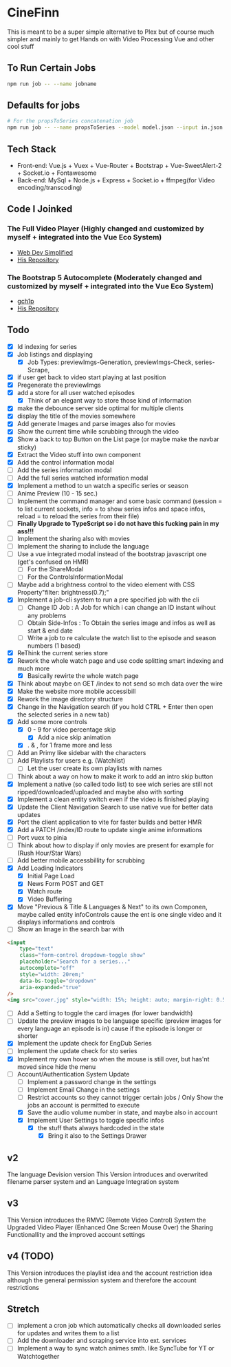 # CineFinn

This is meant to be a super simple alternative to Plex but of course much simpler and mainly to get Hands on with Video Processing Vue and other cool stuff

## To Run Certain Jobs

```bash
npm run job -- --name jobname
```

## Defaults for jobs

```bash
# For the propsToSeries concatenation job
npm run job -- --name propsToSeries --model model.json --input in.json --output out.json
```

## Tech Stack

- Front-end: Vue.js + Vuex + Vue-Router + Bootstrap + Vue-SweetAlert-2 + Socket.io + Fontawesome
- Back-end: MySql + Node.js + Express + Socket.io + ffmpeg(for Video encoding/transcoding)

## Code I Joinked

### The Full Video Player (Highly changed and customized by myself + integrated into the Vue Eco System)

- [Web Dev Simplified](https://www.youtube.com/watch?v=ZeNyjnneq_w)
- [His Repository](https://github.com/WebDevSimplified/youtube-video-player-clone)

### The Bootstrap 5 Autocomplete (Moderately changed and customized by myself + integrated into the Vue Eco System)

- [gch1p](https://github.com/gch1p)
- [His Repository](https://github.com/gch1p/bootstrap-5-autocomplete)

## Todo

- [x] Id indexing for series
- [x] Job listings and displaying
  - [x] Job Types: previewImgs-Generation, previewImgs-Check, series-Scrape,
- [x] if user get back to video start playing at last position
- [x] Pregenerate the previewImgs
- [x] add a store for all user watched episodes
  - [x] Think of an elegant way to store those kind of information
- [x] make the debounce server side optimal for multiple clients
- [x] display the title of the movies somewhere
- [x] Add generate Images and parse images also for movies
- [x] Show the current time while scrubbing through the video
- [x] Show a back to top Button on the List page (or maybe make the navbar sticky)
- [x] Extract the Video stuff into own component
- [x] Add the control information modal
- [ ] Add the series information modal
- [ ] Add the full series watched information modal
- [x] Implement a method to un watch a specific series or season
- [ ] Anime Preview (10 - 15 sec.)
- [ ] Implement the command manager and some basic command (session = to list current sockets, info = to show series infos and space infos, reload = to reload the series from their file)
- [ ] **Finally Upgrade to TypeScript so i do not have this fucking pain in my ass!!!**
- [ ] Implement the sharing also with movies
- [ ] Implement the sharing to include the language
- [ ] Use a vue integrated modal instead of the bootstrap javascript one (get's confused on HMR)
  - [ ] For the ShareModal
  - [ ] For the ControlsInformationModal
- [ ] Maybe add a brightness control to the video element with CSS Property"filter: brightness(0.7);"
- [x] Implement a job-cli system to run a pre specified job with the cli
  - [ ] Change ID Job : A Job for which i can change an ID instant wihout any problems
  - [ ] Obtain Side-Infos : To Obtain the series image and infos as well as start & end date
  - [ ] Write a job to re calculate the watch list to the episode and season numbers (1 based)
- [x] ReThink the current series store
- [x] Rework the whole watch page and use code splitting smart indexing and much more
  - [x] Basically rewirte the whole watch page
- [x] Think about maybe on GET /index to not send so mch data over the wire
- [x] Make the website more mobile accessibill
- [x] Rework the image directory structure
- [x] Change in the Navigation search (if you hold CTRL + Enter then open the selected series in a new tab)
- [x] Add some more controls
  - [x] 0 - 9 for video percentage skip
    - [x] Add a nice skip animation
  - [x] . & , for 1 frame more and less
- [ ] Add an Primy like sidebar with the characters
- [ ] Add Playlists for users e.g. (Watchlist)
  - [ ] Let the user create its own playlists with names
- [ ] Think about a way on how to make it work to add an intro skip button
- [x] Implement a native (so called todo list) to see wich series are still not ripped/downloaded/uploaded and maybe also with sorting
- [x] Implement a clean entity switch even if the video is finished playing
- [x] Update the Client Navigation Search to use native vue for better data updates
- [x] Port the client application to vite for faster builds and better HMR
- [x] Add a PATCH /index/ID route to update single anime informations
- [ ] Port vuex to pinia
- [ ] Think about how to display if only movies are present for example for (Rush Hour/Star Wars)
- [ ] Add better mobile accessbillity for scrubbing
- [x] Add Loading Indicators
  - [x] Initial Page Load
  - [x] News Form POST and GET
  - [x] Watch route
  - [x] Video Buffering
- [x] Move "Previous & Title & Languages & Next" to its own Componen, maybe called entity infoControls cause the ent is one single video and it displays informations and controls
- [ ] Show an Image in the search bar with

```html
<input
	type="text"
	class="form-control dropdown-toggle show"
	placeholder="Search for a series..."
	autocomplete="off"
	style="width: 20rem;"
	data-bs-toggle="dropdown"
	aria-expanded="true"
/>
<img src="cover.jpg" style="width: 15%; height: auto; margin-right: 0.5rem;" />
```

- [ ] Add a Setting to toggle the card images (for lower bandwidth)
- [ ] Update the preview images to be language specific (preview images for every language an episode is in) cause if the episode is longer or shorter
- [x] Implement the update check for EngDub Series
- [ ] Implement the update check for sto series
- [x] Implement my own hover so when the mouse is still over, but has'nt moved since hide the menu
- [ ] Account/Authentication System Update
  - [ ] Implement a password change in the settings
  - [ ] Implement Email Change in the settings
  - [ ] Restrict accounts so they cannot trigger certain jobs / Only Show the jobs an account is permitted to execute
  - [x] Save the audio volume number in state, and maybe also in account
  - [x] Implement User Settings to toggle specific infos
    - [x] the stuff thats always hardcoded in the state
      - [x] Bring it also to the Settings Drawer

## v2

The language Devision version
This Version introduces and overwrited filename parser system
and an Language Integration system

## v3

This Version introduces the RMVC (Remote Video Control) System the Upgraded Video Player
(Enhanced One Screen Mouse Over) the Sharing Functionallity and the improved account settings

## v4 (TODO)

This Version introduces the playlist idea and the account restriction idea
although the general permission system and therefore the account restrictions

## Stretch

- [ ] implement a cron job which automatically checks all downloaded series for updates and writes them to a list
- [ ] Add the downloader and scraping service into ext. services
- [ ] Implement a way to sync watch animes smth. like SyncTube for YT or Watchtogether
